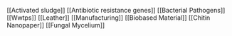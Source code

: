 [[Activated sludge]]
[[Antibiotic resistance genes]]
[[Bacterial Pathogens]]
[[Wwtps]]
[[Leather]]
[[Manufacturing]]
[[Biobased Material]]
[[Chitin Nanopaper]]
[[Fungal Mycelium]]
